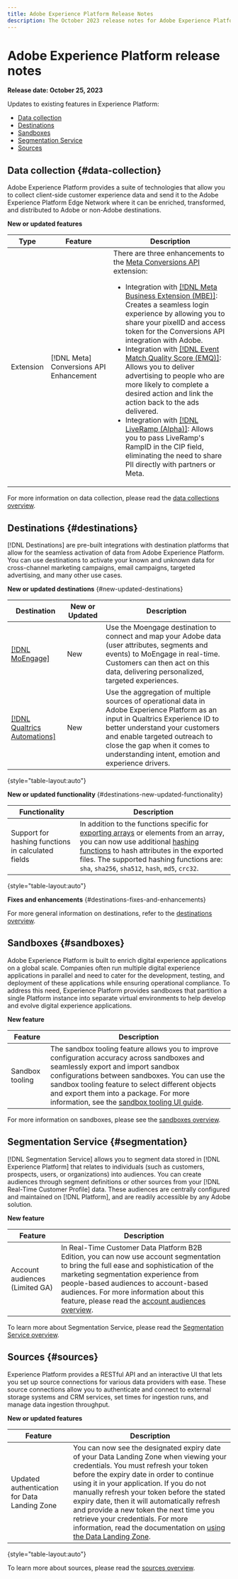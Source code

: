 ```yaml
---
title: Adobe Experience Platform Release Notes
description: The October 2023 release notes for Adobe Experience Platform.
---
```

# Adobe Experience Platform release notes 

**Release date: October 25, 2023**

Updates to existing features in Experience Platform:

- [Data collection](#data-collection)
- [Destinations](#destinations)
- [Sandboxes](#sandboxes)
- [Segmentation Service](#segmentation)
- [Sources](#sources)

## Data collection {#data-collection}

Adobe Experience Platform provides a suite of technologies that allow you to collect client-side customer experience data and send it to the Adobe Experience Platform Edge Network where it can be enriched, transformed, and distributed to Adobe or non-Adobe destinations.

**New or updated features**

| Type | Feature | Description |
| --- | --- | --- |
| Extension | [!DNL Meta] Conversions API Enhancement | There are three enhancements to the [Meta Conversions API](/help/tags/extensions/server/meta/overview.md) extension: <ul><li>Integration with [[!DNL Meta Business Extension (MBE)]](/help/tags/extensions/server/meta/overview.md#integration-with-meta-business-extension-mbe): Creates a seamless login experience by allowing you to share your pixelID and access token for the Conversions API integration with Adobe.</li><li>Integration with [[!DNL Event Match Quality Score (EMQ)]](/help/tags/extensions/server/meta/overview.md#integration-with-event-quality-match-score-emq): Allows you to deliver advertising to people who are more likely to complete a desired action and link the action back to the ads delivered.</li><li>Integration with [[!DNL LiveRamp (Alpha)]](/help/tags/extensions/server/meta/overview.md#integration-with-liveramp-alpha): Allows you to pass LiveRamp's RampID in the CIP field, eliminating the need to share PII directly with partners or Meta. </li></ul>|

For more information on data collection, please read the [data collections overview](../../tags/home.md).

## Destinations {#destinations}

[!DNL Destinations] are pre-built integrations with destination platforms that allow for the seamless activation of data from Adobe Experience Platform. You can use destinations to activate your known and unknown data for cross-channel marketing campaigns, email campaigns, targeted advertising, and many other use cases.

**New or updated destinations** {#new-updated-destinations}

| Destination | New or Updated |Description |
| ----------- |----------------|----------- |
| [[!DNL MoEngage]](/help/destinations/catalog/mobile-engagement/moengage.md) | New | Use the Moengage destination to connect and map your Adobe data (user attributes, segments and events) to MoEngage in real-time. Customers can then act on this data, delivering personalized, targeted experiences. |
| [[!DNL Qualtrics Automations]](/help/destinations/catalog/survey/qualtrics-automations.md) | New | Use the aggregation of multiple sources of operational data in Adobe Experience Platform as an input in Qualtrics Experience ID to better understand your customers and enable targeted outreach to close the gap when it comes to understanding intent, emotion and experience drivers. | 

{style="table-layout:auto"}

**New or updated functionality** {#destinations-new-updated-functionality}

| Functionality | Description |
| ----------- | ----------- |
| Support for hashing functions in calculated fields | In addition to the functions specific for [exporting arrays](../../destinations/ui/export-arrays-calculated-fields.md) or elements from an array, you can now use additional [hashing functions](../../destinations/ui/export-arrays-calculated-fields.md#hashing-functions) to hash attributes in the exported files. The supported hashing functions are: `sha`, `sha256`, `sha512`, `hash`, `md5`, `crc32`. |

{style="table-layout:auto"}

**Fixes and enhancements** {#destinations-fixes-and-enhancements}

For more general information on destinations, refer to the [destinations overview](../../destinations/home.md).

## Sandboxes {#sandboxes}

Adobe Experience Platform is built to enrich digital experience applications on a global scale. Companies often run multiple digital experience applications in parallel and need to cater for the development, testing, and deployment of these applications while ensuring operational compliance. To address this need, Experience Platform provides sandboxes that partition a single Platform instance into separate virtual environments to help develop and evolve digital experience applications.

**New feature**

| Feature | Description |
| --- | --- |
| Sandbox tooling | The sandbox tooling feature allows you to improve configuration accuracy across sandboxes and seamlessly export and import sandbox configurations between sandboxes. You can use the sandbox tooling feature to select different objects and export them into a package. For more information, see the [sandbox tooling UI guide](../../sandboxes/ui/sandbox-tooling.md). |

For more information on sandboxes, please see the [sandboxes overview](../../sandboxes/home.md).

## Segmentation Service {#segmentation}

[!DNL Segmentation Service] allows you to segment data stored in [!DNL Experience Platform] that relates to individuals (such as customers, prospects, users, or organizations) into audiences. You can create audiences through segment definitions or other sources from your [!DNL Real-Time Customer Profile] data. These audiences are centrally configured and maintained on [!DNL Platform], and are readily accessible by any Adobe solution. 

**New feature**

| Feature | Description |
| ------- | ----------- |
| Account audiences (Limited GA) | In Real-Time Customer Data Platform B2B Edition, you can now use account segmentation to bring the full ease and sophistication of the marketing segmentation experience from people-based audiences to account-based audiences. For more information about this feature, please read the [account audiences overview](../../segmentation/ui/account-audiences.md). |

To learn more about Segmentation Service, please read the [Segmentation Service overview](../../segmentation/home.md).

## Sources {#sources}

Experience Platform provides a RESTful API and an interactive UI that lets you set up source connections for various data providers with ease. These source connections allow you to authenticate and connect to external storage systems and CRM services, set times for ingestion runs, and manage data ingestion throughput.

**New or updated features**

| Feature | Description |
| --- | --- |
| Updated authentication for Data Landing Zone | You can now see the designated expiry date of your Data Landing Zone when viewing your credentials. You must refresh your token before the expiry date in order to continue using it in your application. If you do not manually refresh your token before the stated expiry date, then it will automatically refresh and provide a new token the next time you retrieve your credentials. For more information, read the documentation on [using the Data Landing Zone](../../sources/tutorials/ui/create/cloud-storage/data-landing-zone.md). |

{style="table-layout:auto"}

To learn more about sources, please read the [sources overview](../../sources/home.md).
